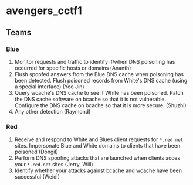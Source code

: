 avengers_cctf1
==============

Teams
-----

### Blue

1. Monitor requests and traffic to identify if/when DNS poisoning has occurred for specific hosts or domains (Ananth)
2. Flush spoofed answers from the Blue DNS cache when poisoning has been detected. Flush poisoned records from White's DNS cache (using a special interface) (Yoo Jin)
3. Query wcache's DNS cache to see if White has been poisoned. Patch the DNS cache software on bcache so that it is not vulnerable. Configure the DNS cache on bcache so that it is more secure. (Shuzhi)
4. Any other detection (Raymond)

### Red

1. Receive and respond to White and Blues client requests for `*.red.net` sites. Impersonate Blue and White domains to clients that have been poisoned (Dongil)
2. Perform DNS spoofing attacks that are launched when clients acces your `*.red.net` sites (Jerry, Will)
3. Identify whether your attacks against bcache and wcache have been successful (Weidi)
